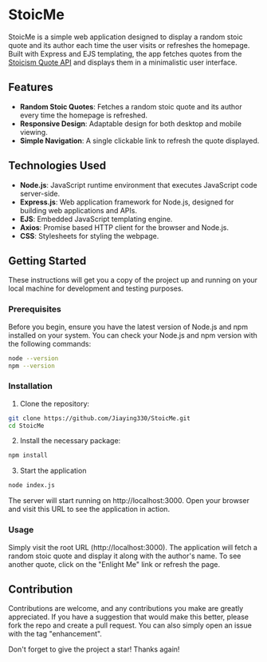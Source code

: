 # StoicMe

StoicMe is a simple web application designed to display a random stoic quote and its author each time the user visits or refreshes the homepage. Built with Express and EJS templating, the app fetches quotes from the [Stoicism Quote API](https://github.com/tlcheah2/stoic-quote-lambda-public-api) and displays them in a minimalistic user interface.

## Features

- **Random Stoic Quotes**: Fetches a random stoic quote and its author every time the homepage is refreshed.
- **Responsive Design**: Adaptable design for both desktop and mobile viewing.
- **Simple Navigation**: A single clickable link to refresh the quote displayed.

## Technologies Used

- **Node.js**: JavaScript runtime environment that executes JavaScript code server-side.
- **Express.js**: Web application framework for Node.js, designed for building web applications and APIs.
- **EJS**: Embedded JavaScript templating engine.
- **Axios**: Promise based HTTP client for the browser and Node.js.
- **CSS**: Stylesheets for styling the webpage.

## Getting Started

These instructions will get you a copy of the project up and running on your local machine for development and testing purposes.

### Prerequisites

Before you begin, ensure you have the latest version of Node.js and npm installed on your system. You can check your Node.js and npm version with the following commands:

```bash
node --version
npm --version
```

### Installation
1. Clone the repository:
```bash
git clone https://github.com/Jiaying330/StoicMe.git
cd StoicMe
```

2. Install the necessary package:
```bash
npm install
```
3. Start the application
```bash
node index.js
```
The server will start running on http://localhost:3000. Open your browser and visit this URL to see the application in action.

### Usage
Simply visit the root URL (http://localhost:3000). The application will fetch a random stoic quote and display it along with the author's name. To see another quote, click on the "Enlight Me" link or refresh the page.

## Contribution
Contributions are welcome, and any contributions you make are greatly appreciated. If you have a suggestion that would make this better, please fork the repo and create a pull request. You can also simply open an issue with the tag "enhancement".

Don't forget to give the project a star! Thanks again!
